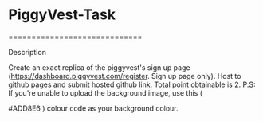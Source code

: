 # PiggyVest-Task

=============================

Description

Create an exact replica of the piggyvest's sign up page (https://dashboard.piggyvest.com/register. Sign up page only). Host to github pages and submit hosted github link. Total point obtainable is 2. P.S: If you're unable to upload the background image, use this (

#ADD8E6
) colour code as your background colour.